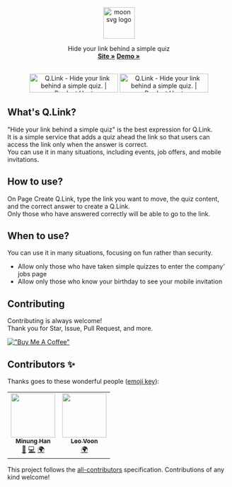 <div align="center">
  <a href="https://moon-svg.minung.dev">
    <img src="https://user-images.githubusercontent.com/10302969/169694938-4da7a5e5-2207-4917-b020-6714ae224dc0.png" height="71" alt="moon svg logo" />
  </a>
  <br />
  <p align="center">
    Hide your link behind a simple quiz
    <br />
    <a href="https://q-link.minung.dev"><strong>Site »</strong></a>
    <a href="https://q-link.minung.dev/links/62825d42dad9a9d8d439aa54"><strong>Demo »</strong></a>
  </p>
</div>

<br/>
<div align="center">
<a href="https://www.producthunt.com/posts/q-link?utm_source=badge-featured&utm_medium=badge&utm_souce=badge-q&#0045;link" target="_blank"><img src="https://api.producthunt.com/widgets/embed-image/v1/featured.svg?post_id=347116&theme=light" alt="Q&#0046;Link - Hide&#0032;your&#0032;link&#0032;behind&#0032;a&#0032;simple&#0032;quiz&#0046; | Product Hunt" style="width: 200px; height: 43px;" width="200" height="43" /></a>
<a href="https://www.producthunt.com/posts/q-link?utm_source=badge-top-post-badge&utm_medium=badge&utm_souce=badge-q&#0045;link" target="_blank"><img src="https://api.producthunt.com/widgets/embed-image/v1/top-post-badge.svg?post_id=347116&theme=light&period=daily" alt="Q&#0046;Link - Hide&#0032;your&#0032;link&#0032;behind&#0032;a&#0032;simple&#0032;quiz&#0046; | Product Hunt" style="width: 200px; height: 43px;" width="200" height="43" /></a>
</div>

## What's Q.Link?

"Hide your link behind a simple quiz" is the best expression for Q.Link.  
It is a simple service that adds a quiz ahead the link so that users can access the link only when the answer is correct.  
You can use it in many situations, including events, job offers, and mobile invitations.

## How to use?

On Page Create Q.Link, type the link you want to move, the quiz content, and the correct answer to create a Q.Link.  
Only those who have answered correctly will be able to go to the link.

## When to use?

You can use it in many situations, focusing on fun rather than security.

- Allow only those who have taken simple quizzes to enter the company' jobs page
- Allow only those who know your birthday to see your mobile invitation

## Contributing

Contributing is always welcome!  
Thank you for Star, Issue, Pull Request, and more.

[!["Buy Me A Coffee"](https://www.buymeacoffee.com/assets/img/custom_images/orange_img.png)](https://www.buymeacoffee.com/minungHan)

## Contributors ✨

Thanks goes to these wonderful people ([emoji key](https://allcontributors.org/docs/en/emoji-key)):

<!-- ALL-CONTRIBUTORS-LIST:START - Do not remove or modify this section -->
<!-- prettier-ignore-start -->
<!-- markdownlint-disable -->
<table>
  <tr>
    <td align="center"><a href="https://github.com/hmu332233"><img src="https://avatars.githubusercontent.com/u/10302969?v=4?s=100" width="100px;" alt=""/><br /><sub><b>Minung Han</b></sub></a><br /><a href="#maintenance-hmu332233" title="Maintenance">🚧</a> <a href="https://github.com/hmu332233/q-link/commits?author=hmu332233" title="Code">💻</a> <a href="#translation-hmu332233" title="Translation">🌍</a></td>
    <td align="center"><a href="https://github.com/leovoon"><img src="https://avatars.githubusercontent.com/u/16155802?v=4?s=100" width="100px;" alt=""/><br /><sub><b>Leo Voon</b></sub></a><br /><a href="#translation-leovoon" title="Translation">🌍</a></td>
  </tr>
</table>

<!-- markdownlint-restore -->
<!-- prettier-ignore-end -->

<!-- ALL-CONTRIBUTORS-LIST:END -->

This project follows the [all-contributors](https://github.com/all-contributors/all-contributors) specification. Contributions of any kind welcome!
